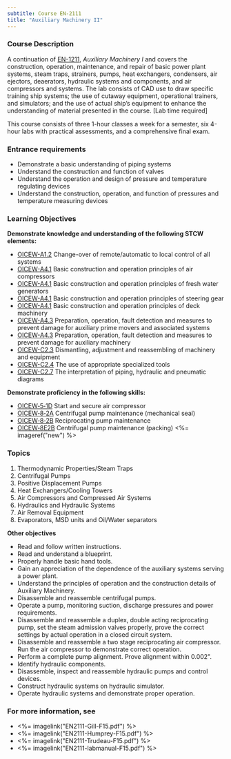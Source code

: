 ```yaml
---
subtitle: Course EN-2111
title: "Auxiliary Machinery II"
---
```


### Course Description

A continuation of [EN-1211](EN-1211), *Auxiliary Machinery I* and covers the construction, operation, maintenance, and repair of basic power plant systems, steam traps, strainers, pumps, heat exchangers, condensers, air ejectors, deaerators, hydraulic systems and components, and air compressors and systems. The lab consists of CAD use to draw specific training ship systems; the use of cutaway equipment, operational trainers, and simulators; and the use of actual ship’s equipment to enhance the understanding of material presented in the course. [Lab time required]

This course consists of three 1-hour classes a week for a semester, six 4-hour labs with practical assessments, and a comprehensive final exam.

### Entrance requirements

* Demonstrate a basic understanding of piping systems
* Understand the construction and function of valves
* Understand the operation and design of pressure and temperature regulating devices
* Understand the construction, operation, and function of pressures and temperature measuring devices


### Learning Objectives

**Demonstrate knowledge and understanding of the following STCW elements:**

* [OICEW-A1.2](31#OICEW-A1\.2) Change-over of remote/automatic to local control of all systems
* [OICEW-A4.1](31#OICEW-A4\.1) Basic construction and operation principles of air compressors 
* [OICEW-A4.1](31#OICEW-A4\.1) Basic construction and operation principles of fresh water generators
* [OICEW-A4.1](31#OICEW-A4\.1) Basic construction and operation principles of steering gear
* [OICEW-A4.1](31#OICEW-A4\.1) Basic construction and operation principles of deck machinery
* [OICEW-A4.3](31#OICEW-A4\.3) Preparation, operation, fault detection and measures to prevent damage for auxiliary prime movers and associated systems
* [OICEW-A4.3](31#OICEW-A4\.3) Preparation, operation, fault detection and measures to prevent damage for auxiliary machinery
* [OICEW-C2.3](31#OICEW-C2\.3) Dismantling, adjustment and reassembling of machinery and equipment
* [OICEW-C2.4](31#OICEW-C2\.4) The use of appropriate specialized tools
* [OICEW-C2.7](31#OICEW-C2\.7) The interpretation of piping, hydraulic and pneumatic diagrams

**Demonstrate proficiency in the following skills:**

* [OICEW‑5‑1D](OICEW-5-1D) Start and secure air compressor
* [OICEW‑8‑2A](OICEW-8-2A) Centrifugal pump maintenance (mechanical seal)
* [OICEW‑8‑2B](OICEW-8-2B) Reciprocating pump maintenance
* [OICEW‑8E2B](OICEW-8E2B) Centrifugal pump maintenance (packing) <%= imageref("new") %>

### Topics

1. Thermodynamic Properties/Steam Traps
2. Centrifugal Pumps 	 
3. Positive Displacement Pumps	 
4. Heat Exchangers/Cooling Towers 
5. Air Compressors and Compressed Air Systems 
6. Hydraulics and Hydraulic Systems	 
7. Air Removal Equipment 
8. Evaporators, MSD units and Oil/Water separators


**Other objectives**

* Read and follow written instructions.
* Read and understand a blueprint.
* Properly handle basic hand tools.
* Gain an appreciation of the dependence of the auxiliary systems serving a power plant.
* Understand the principles of operation and the construction details of Auxiliary Machinery.
* Disassemble and reassemble centrifugal pumps.
* Operate a pump, monitoring suction, discharge pressures and power requirements.
* Disassemble and reassemble a duplex, double acting reciprocating pump, set the steam admission valves properly, prove the correct settings by actual operation in a closed circuit system.
* Disassemble and reassemble a two stage reciprocating air compressor. Run the air compressor to demonstrate correct operation.
* Perform a complete pump alignment. Prove alignment within 0.002".
* Identify hydraulic components.
* Disassemble, inspect and reassemble hydraulic pumps and control devices.
* Construct hydraulic systems on hydraulic simulator.
* Operate hydraulic systems and demonstrate proper operation.

### For more information, see 

* <%= imagelink("EN2111-Gill-F15.pdf") %> 
* <%= imagelink("EN2111-Humprey-F15.pdf") %> 
* <%= imagelink("EN2111-Trudeau-F15.pdf") %> 
* <%= imagelink("EN2111-labmanual-F15.pdf") %> 



